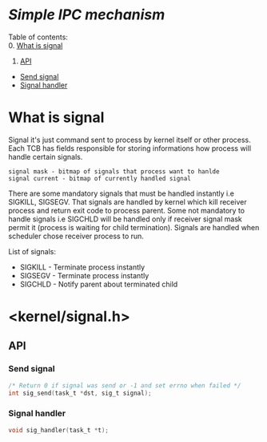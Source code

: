 # ***Simple IPC mechanism***
Table of contents:   
0. [What is signal](#what-is-signal)   

1. [API](#api)   
- [Send signal](#send-signal)   
- [Signal handler](#signal-handler)   

# What is signal
Signal it's just command sent to process by kernel itself or other process. Each TCB has fields responsible for storing informations how process will handle certain signals.   

    signal mask - bitmap of signals that process want to hanlde
    signal current - bitmap of currently handled signal
    
There are some mandatory signals that must be handled instantly i.e SIGKILL, SIGSEGV. That signals are handled by kernel which kill receiver process and return exit code to process parent. Some not mandatory to handle signals i.e SIGCHLD will be handled only if receiver signal mask permit it (process is waiting for child termination). Signals are handled when scheduler chose receiver process to run.   

List of signals:   
- SIGKILL - Terminate process instantly   
- SIGSEGV - Terminate process instantly   
- SIGCHLD - Notify parent about terminated child   

# <kernel/signal.h>
## API
### Send signal
```c
/* Return 0 if signal was send or -1 and set errno when failed */
int sig_send(task_t *dst, sig_t signal);
```

### Signal handler
```c
void sig_handler(task_t *t);
```
